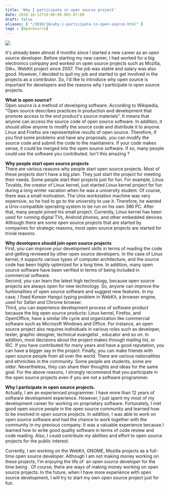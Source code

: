 ```yaml
---
title: 'Why I participate in open source project'
date: 2010-10-12T19:00:00.003-07:00
draft: false
aliases: [ "/2010/10/why-i-participate-in-open-source.html" ]
tags : [OpenSource]
---
```


[![](http://farm5.static.flickr.com/4031/5080322907_35683248ca.jpg)](http://farm5.static.flickr.com/4031/5080322907_35683248ca.jpg)

It's already been almost 4 months since I started a new career as an open source developer. Before starting my new career, I had worked for a big electronics company and worked on open source projects such as Mozilla, Gtk+, WebKit project since 2007. The job was stable and salary was also good. However, I decided to quit my job and started to get involved in the projects as a contributor. So, I'd like to introduce why open source is important for developers and the reasons why I participate in open source projects.  
  
**What is open source?**  
Open source is a method of developing software. According to Wikipedia, "Open source describes practices in production and development that promote access to the end product's source materials". It means that anyone can access the source code of open source software. In addition, it should allow anyone to modify the source code and distribute it to anyone. Linux and Firefox are representative results of open source. Therefore, if you find some problems and have any proposals, you can modify the source code and submit the code to the maintainers. If your code makes sense, it could be merged into the open source software. If so, many people could use the software you contributed. Isn't this amazing ?  
  
**Why people start open source projects**  
There are various reasons why people start open source projects. Most of these projects don't have a big plan. They just start the project for meeting their needs. Some people start their projects just for fun. For example, Linus Tovalds, the creator of Linux kernel, just started Linux kernel project for fun during a long winter vacation when he was a university student. Of course, there was a small motivation. The Unix workstation machine was very expensive, so he had to go to the university to use it. Therefore, he wanted a Unix-compatible operating system to be run on his own 386 PC. After that, many people joined his small project. Currently, Linux kernel has been used for running digital TVs, Android phones, and other embedded devices. Although there are some open source projects that are started by companies for strategic reasons, most open source projects are started for trivial reasons.  
  
**Why developers should join open source projects**  
First, you can improve your development skills in terms of reading the code and getting reviewed by other open source developers. In the case of Linux kernel, it supports various types of computer architecture, and the source code has been highly optimized for a long time. In addition, many open source software have been verified in terms of being included in commercial software.  
Second, you can learn the latest high technology, because open source projects are always open for new technology. So, anyone can improve the funtionalities of open source software and suggest new features. In my case, I fixed Korean Hangul typing problem in WebKit, a browser engine, used for Safari and Chrome browser.  
Third, you can experience development process of software product because the big open source products: Linux kernel, Firefox, and OpenOffice, have a similar life cycle and organization like commercial software such as Microsoft Windows and Office. For instance, an open source project also requires individuals in various roles such as developer, tester, graphic designer, technical evangelist , educator and so on. In addition, most decisions about the project makes through mailing list, or IRC. If you have contributed for many years and have a good reputation, you can have a bigger say in the project. Finally, you can make friends with open source people from all over the world. There are various nationalities and ethnicities in the community. Some people are students, some are older. Nevertheless, they can share their thoughts and ideas for the same goal. For the above reasons, I strongly recommend that you participate in the open source projects even if you are not a software programmer.  
  
**Why I participate in open source projects.**  
Actually, I am an experienced programmer. I have more than 12 years of software development experience. However, I just spent my most of my development career for working on proprietary software. Fortunately, I met good open source people in the open source community and learned how to be involved in open source projects. In addition, I was able to work on open source software and had the chance to work together with the community in my previous company. It was a valuable experience because I learned how to write good quality software in terms of code review and code reading. Also, I could contribute my abilities and effort to open source projects for the public interest.  
  
Currently, I am working on the WebKit, GNOME, Mozilla projects as a full-time open source developer. Although I am not making money working on these projects, I'm enjoying the life of  an open source developer for the time being . Of course, there are ways of making money working on open source projects. In the future, when I have more experience with open source development, I will try to start my own open source project just for fun.